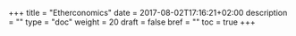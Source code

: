 +++
title = "Etherconomics"
date = 2017-08-02T17:16:21+02:00
description = ""
type = "doc"
weight = 20
draft = false
bref = ""
toc = true
+++
